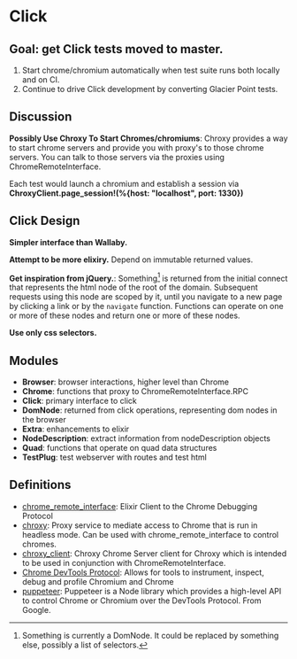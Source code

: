 Click
=====

Goal: get Click tests moved to master.
-------------------------------------

1. Start chrome/chromium automatically when test suite runs both locally and on CI.
2. Continue to drive Click development by converting Glacier Point tests. 

Discussion
----------

**Possibly Use Chroxy To Start Chromes/chromiums**: Chroxy provides a way to start chrome servers and provide you with 
proxy's to those chrome servers. You can talk to those servers via the proxies using ChromeRemoteInterface.

Each test would launch a chromium and establish a session via **ChroxyClient.page_session!(%{host: "localhost", port: 1330})**

Click Design
------------

**Simpler interface than Wallaby.**

**Attempt to be more elixiry.** Depend on immutable returned values.  

**Get inspiration from jQuery.**: Something[^1] is returned from the initial connect that represents the html node of
the root of the domain. Subsequent requests using this node are scoped by it, until you navigate to a new page by
clicking a link or by the `navigate` function. Functions can operate on one or more of these nodes and return one or
more of these nodes.
 
**Use only css selectors.**

Modules
-------

* **Browser**: browser interactions, higher level than Chrome
* **Chrome**: functions that proxy to ChromeRemoteInterface.RPC
* **Click**: primary interface to click
* **DomNode**: returned from click operations, representing dom nodes in the browser
* **Extra**: enhancements to elixir
* **NodeDescription**: extract information from nodeDescription objects
* **Quad**: functions that operate on quad data structures
* **TestPlug**: test webserver with routes and test html

Definitions
-----------

* [chrome_remote_interface][1]: Elixir Client to the Chrome Debugging Protocol
* [chroxy][2]: Proxy service to mediate access to Chrome that is run in headless mode. Can be used with 
  chrome_remote_interface to control chromes.
* [chroxy_client][3]: Chroxy Chrome Server client for Chroxy which is intended to be used in conjunction with 
  ChromeRemoteInterface.
* [Chrome DevTools Protocol][5]: Allows for tools to instrument, inspect, debug and profile Chromium and Chrome
* [puppeteer][4]: Puppeteer is a Node library which provides a high-level API to control Chrome or Chromium 
  over the DevTools Protocol. From Google.

[1]: https://hex.pm/packages/chrome_remote_interface
[2]: https://hex.pm/packages/chroxy
[3]: https://hex.pm/packages/chroxy_client
[4]: https://github.com/GoogleChrome/puppeteer
[5]: https://chromedevtools.github.io/devtools-protocol/

[^1]: Something is currently a DomNode. It could be replaced by something else, possibly a list of selectors. 

